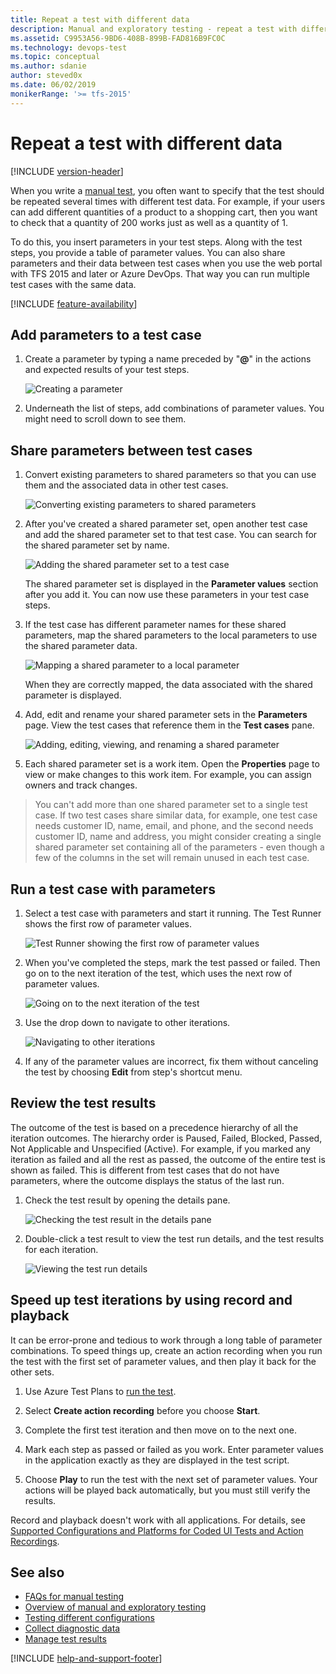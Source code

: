 ```yaml
---
title: Repeat a test with different data
description: Manual and exploratory testing - repeat a test with different data in Azure DevOps and Team Foundation Server (TFS)
ms.assetid: C9953A56-9BD6-408B-899B-FAD816B9FC0C
ms.technology: devops-test
ms.topic: conceptual
ms.author: sdanie
author: steved0x
ms.date: 06/02/2019
monikerRange: '>= tfs-2015'
---
```


# Repeat a test with different data

[!INCLUDE [version-header](includes/version-header.md)]

When you write a [manual test](create-test-cases.md),
you often want to specify that the test should be repeated several
times with different test data. For example, if your users can add
different quantities of a product to a shopping cart, then you want
to check that a quantity of 200 works just as well as a quantity of 1.

To do this, you insert parameters in your test steps. Along with
the test steps, you provide a table of parameter values. You can
also share parameters and their data between test cases when you
use the web portal with TFS 2015 and later or
Azure DevOps. That way you can run multiple test cases with the
same data.

[!INCLUDE [feature-availability](includes/feature-availability.md)]

## Add parameters to a test case

1.  Create a parameter by typing a name preceded by "**@**" in the
    actions and expected results of your test steps.

    ![Creating a parameter](media/repeat-test-with-different-data/repeat-test-with-different-data-01.png)

1.  Underneath the list of steps, add combinations of parameter values.
    You might need to scroll down to see them.

## Share parameters between test cases

1.  Convert existing parameters to shared parameters so that you
    can use them and the associated data in other test cases.

    ![Converting existing parameters to shared parameters](media/repeat-test-with-different-data/repeat-test-with-different-data-02.png)

1.  After you've created a shared parameter set, open another
    test case and add the shared parameter set to that test case.
    You can search for the shared parameter set by name.

    ![Adding the shared parameter set to a test case](media/repeat-test-with-different-data/repeat-test-with-different-data-03.png)

    The shared parameter set is displayed in the **Parameter values**
    section after you add it. You can now use these parameters in
    your test case steps.

1.  If the test case has different parameter names for
    these shared parameters, map the shared parameters to
    the local parameters to use the shared parameter data.

    ![Mapping a shared parameter to a local parameter](media/repeat-test-with-different-data/repeat-test-with-different-data-04.png)

    When they are correctly mapped, the data associated with the
    shared parameter is displayed.

1.  Add, edit and rename your shared parameter sets in the
    **Parameters** page. View the test cases that reference
    them in the **Test cases** pane.

    ![Adding, editing, viewing, and renaming a shared parameter](media/repeat-test-with-different-data/repeat-test-with-different-data-05.png)

1.  Each shared parameter set is a work item. Open the **Properties**
    page to view or make changes to this work item. For example,
    you can assign owners and track changes.

> You can't add more than one shared parameter set to a single test case. If two test cases share similar data, for example, one test case needs
> customer ID, name, email, and phone, and the second needs customer ID, name and address, you might consider creating a single shared parameter set
> containing all of the parameters - even though a few of the columns in the set will remain unused in each test case.

## Run a test case with parameters

1.  Select a test case with parameters and start it running.
    The Test Runner shows the first row of parameter values.

    ![Test Runner showing the first row of parameter values](media/repeat-test-with-different-data/repeat-test-with-different-data-06.png)

1.  When you've completed the steps, mark the test passed or failed.
    Then go on to the next iteration of the test, which uses the next
    row of parameter values.

    ![Going on to the next iteration of the test](media/repeat-test-with-different-data/repeat-test-with-different-data-07.png)

1.  Use the drop down to navigate to other iterations.

    ![Navigating to other iterations](media/repeat-test-with-different-data/repeat-test-with-different-data-08.png)

1.  If any of the parameter values are incorrect, fix them
    without canceling the test by choosing **Edit** from step's
    shortcut menu.

## Review the test results

The outcome of the test is based on a precedence hierarchy of all the iteration outcomes. The hierarchy order is Paused, Failed, Blocked, Passed, Not Applicable and Unspecified (Active). For example, if you marked any iteration as failed and all the rest as passed, the outcome of the entire test is shown as failed. This is different from test cases that do not have parameters, where the outcome displays the status of the last run.

1.  Check the test result by opening the details pane.

    ![Checking the test result in the details pane](media/repeat-test-with-different-data/repeat-test-with-different-data-09.png)

1.  Double-click a test result to view the test run details,
    and the test results for each iteration.

    ![Viewing the test run details](media/repeat-test-with-different-data/repeat-test-with-different-data-10.png)

## Speed up test iterations by using record and playback

It can be error-prone and tedious to work through a long table of
parameter combinations. To speed things up, create an action
recording when you run the test with the first set of parameter
values, and then play it back for the other sets.

1.  Use Azure Test Plans to [run the test](run-manual-tests.md).

1.  Select **Create action recording** before you choose **Start**.

1.  Complete the first test iteration and then move on to the next one.

1.  Mark each step as passed or failed as you work. Enter parameter
    values in the application exactly as they are displayed in the test script.

1.  Choose **Play** to run the test with the next set of parameter values.
    Your actions will be played back automatically, but you must still
    verify the results.

Record and playback doesn't work with all applications. For details, see
[Supported Configurations and Platforms for Coded UI Tests and Action Recordings](/visualstudio/test/supported-configurations-and-platforms-for-coded-ui-tests-and-action-recordings).

## See also

* [FAQs for manual testing](reference-qa.md#repeatdifferent)
* [Overview of manual and exploratory testing](index.yml)
* [Testing different configurations](test-different-configurations.md)
* [Collect diagnostic data](collect-diagnostic-data.md)
* [Manage test results](how-long-to-keep-test-results.md)

[!INCLUDE [help-and-support-footer](includes/help-and-support-footer.md)]
